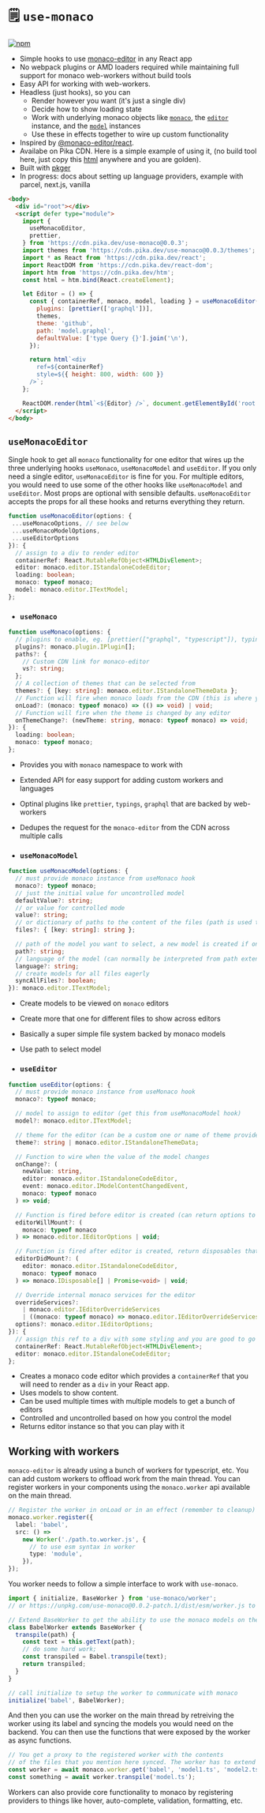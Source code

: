 # 🗒️ `use-monaco`

  [![npm](https://img.shields.io/npm/v/use-monaco)](https://npm.im/use-monaco)

- Simple hooks to use [monaco-editor](https://microsoft.github.io/monaco-editor/) in any React app
- No webpack plugins or AMD loaders required while maintaining full support for monaco web-workers without build tools
- Easy API for working with web-workers.
- Headless (just hooks), so you can
  - Render however you want (it's just a single div)
  - Decide how to show loading state
  - Work with underlying monaco objects like [`monaco`](https://microsoft.github.io/monaco-editor/api/index.html), the [`editor`](https://microsoft.github.io/monaco-editor/api/interfaces/monaco.editor.istandalonecodeeditor.html) instance, and the [`model`](https://microsoft.github.io/monaco-editor/api/interfaces/monaco.editor.itextmodel.html) instances
  - Use these in effects together to wire up custom functionality
- Inspired by [@monaco-editor/react](https://github.com/suren-atoyan/monaco-react).
- Availabe on Pika CDN. Here is a simple example of using it, (no build tool here, just copy this [html](https://use-monaco.now.sh/simple.html) anywhere and you are golden).
- Built with [pkger](https://github.com/nksaraf/pkger)
- In progress: docs about setting up language providers, example with parcel, next.js, vanilla

```html
<body>
  <div id="root"></div>
  <script defer type="module">
    import {
      useMonacoEditor,
      prettier,
    } from 'https://cdn.pika.dev/use-monaco@0.0.3';
    import themes from 'https://cdn.pika.dev/use-monaco@0.0.3/themes';
    import * as React from 'https://cdn.pika.dev/react';
    import ReactDOM from 'https://cdn.pika.dev/react-dom';
    import htm from 'https://cdn.pika.dev/htm';
    const html = htm.bind(React.createElement);

    let Editor = () => {
      const { containerRef, monaco, model, loading } = useMonacoEditor({
        plugins: [prettier(['graphql'])],
        themes,
        theme: 'github',
        path: 'model.graphql',
        defaultValue: ['type Query {}'].join('\n'),
      });

      return html`<div
        ref=${containerRef}
        style=${{ height: 800, width: 600 }}
      />`;
    };

    ReactDOM.render(html`<${Editor} />`, document.getElementById('root'));
  </script>
</body>
```

## `useMonacoEditor`

Single hook to get all `monaco` functionality for one editor that wires up the three underlying hooks `useMonaco`, `useMonacoModel` and `useEditor`. If you only need a single editor, `useMonacoEditor` is fine for you. For multiple editors, you would need to use some of the other hooks like `useMonacoModel` and `useEditor`. Most props are optional with sensible defaults. `useMonacoEditor` accepts the props for all these hooks and returns everything they return.

```typescript
function useMonacoEditor(options: {
 ...useMonacoOptions, // see below
 ...useMonacoModelOptions,
 ...useEditorOptions
}): {
  // assign to a div to render editor
  containerRef: React.MutableRefObject<HTMLDivElement>;
  editor: monaco.editor.IStandaloneCodeEditor;
  loading: boolean;
  monaco: typeof monaco;
  model: monaco.editor.ITextModel;
};
```

- ### `useMonaco`

```typescript
function useMonaco(options: {
  // plugins to enable, eg. [prettier(["graphql", "typescript"]), typings(), ...]
  plugins?: monaco.plugin.IPlugin[];
  paths?: {
    // Custom CDN link for monaco-editor
    vs?: string;
  };
  // A collection of themes that can be selected from
  themes?: { [key: string]: monaco.editor.IStandaloneThemeData };
  // Function will fire when monaco loads from the CDN (this is where you can load custom workers and languages)
  onLoad?: (monaco: typeof monaco) => (() => void) | void;
  // Function will fire when the theme is changed by any editor
  onThemeChange?: (newTheme: string, monaco: typeof monaco) => void;
}): {
  loading: boolean;
  monaco: typeof monaco;
};
```

- Provides you with `monaco` namespace to work with
- Extended API for easy support for adding custom workers and languages
- Optinal plugins like `prettier`, `typings`, `graphql` that are backed by web-workers
- Dedupes the request for the `monaco-editor` from the CDN across multiple calls

- ### `useMonacoModel`

```typescript
function useMonacoModel(options: {
  // must provide monaco instance from useMonaco hook
  monaco?: typeof monaco;
  // just the initial value for uncontrolled model
  defaultValue?: string;
  // or value for controlled mode
  value?: string;
  // or dictionary of paths to the content of the files (path is used to determine value of the file)
  files?: { [key: string]: string };

  // path of the model you want to select, a new model is created if one doesn't exist
  path?: string;
  // language of the model (can normally be interpreted from path extension)
  language?: string;
  // create models for all files eagerly
  syncAllFiles?: boolean;
}): monaco.editor.ITextModel;
```

- Create models to be viewed on `monaco` editors
- Create more that one for different files to show across editors
- Basically a super simple file system backed by monaco models
- Use path to select model

- ### `useEditor`

```typescript
function useEditor(options: {
  // must provide monaco instance from useMonaco hook
  monaco?: typeof monaco;

  // model to assign to editor (get this from useMonacoModel hook)
  model?: monaco.editor.ITextModel;

  // theme for the editor (can be a custom one or name of theme providede to useMonaco hook) [theme will change across editors]
  theme?: string | monaco.editor.IStandaloneThemeData;

  // Function to wire when the value of the model changes
  onChange?: (
    newValue: string,
    editor: monaco.editor.IStandaloneCodeEditor,
    event: monaco.editor.IModelContentChangedEvent,
    monaco: typeof monaco
  ) => void;

  // Function is fired before editor is created (can return options to be provided to the editor)
  editorWillMount?: (
    monaco: typeof monaco
  ) => monaco.editor.IEditorOptions | void;

  // Function is fired after editor is created, return disposables that will be cleared on unmount
  editorDidMount?: (
    editor: monaco.editor.IStandaloneCodeEditor,
    monaco: typeof monaco
  ) => monaco.IDisposable[] | Promise<void> | void;

  // Override internal monaco services for the editor
  overrideServices?:
    | monaco.editor.IEditorOverrideServices
    | ((monaco: typeof monaco) => monaco.editor.IEditorOverrideServices);
  options?: monaco.editor.IEditorOptions;
}): {
  // assign this ref to a div with some styling and you are good to go
  containerRef: React.MutableRefObject<HTMLDivElement>;
  editor: monaco.editor.IStandaloneCodeEditor;
};
```

- Creates a monaco code editor which provides a `containerRef` that you will need to render as a `div` in your React app.
- Uses models to show content.
- Can be used multiple times with multiple models to get a bunch of editors
- Controlled and uncontrolled based on how you control the model
- Returns editor instance so that you can play with it

## Working with workers

`monaco-editor` is already using a bunch of workers for typescript, etc. You can add custom workers to offload work from the main thread. You can register workers in your components using the `monaco.worker` api available on the main thread.

```typescript
// Register the worker in onLoad or in an effect (remember to cleanup)
monaco.worker.register({
  label: 'babel',
  src: () =>
    new Worker('./path.to.worker.js', {
      // to use esm syntax in worker
      type: 'module',
    }),
});
```

You worker needs to follow a simple interface to work with `use-monaco`.

```typescript
import { initialize, BaseWorker } from 'use-monaco/worker';
// or https://unpkg.com/use-monaco@0.0.2-patch.1/dist/esm/worker.js to load from CDN

// Extend BaseWorker to get the ability to use the monaco models on the worker side. 
class BabelWorker extends BaseWorker {
  transpile(path) {
    const text = this.getText(path);
    // do some hard work;
    const transpiled = Babel.transpile(text);
    return transpiled;
  }
}

// call initialize to setup the worker to communicate with monaco
initialize('babel', BabelWorker);
```

And then you can use the worker on the main thread by retreiving the worker using its label and syncing the models you would need on the backend. You can then use the functions that were exposed by the worker as async functions.

```typescript
// You get a proxy to the registered worker with the contents
// of the files that you mention here synced. The worker has to extend a simple interface
const worker = await monaco.worker.get('babel', 'model1.ts', 'model2.ts');
const something = await worker.transpile('model.ts');
```

Workers can also provide core functionality to monaco by registering providers to things like hover, auto-complete, validation, formatting, etc.
